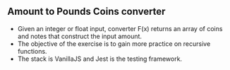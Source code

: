 ## Amount to Pounds Coins converter

- Given an integer or float input, converter F(x) returns an array of coins and notes that construct the input amount.
- The objective of the exercise is to gain more practice on recursive functions.
- The stack is VanillaJS and Jest is the testing framework.
